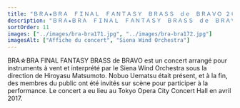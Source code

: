```yaml
---
title: "ＢＲＡ★ＢＲＡ　ＦＩＮＡＬ　ＦＡＮＴＡＳＹ　ＢＲＡＳＳ　ｄｅ　ＢＲＡＶＯ ２０１7"
description: "ＢＲＡ★ＢＲＡ　ＦＩＮＡＬ　ＦＡＮＴＡＳＹ　ＢＲＡＳＳ　ｄｅ　ＢＲＡＶＯ - Tokyo (2017)"
sortOrder: 11
images: ["../images/bra-bra171.jpg", "../images/bra-bra172.jpg"]
imagesAlt: ["Affiche du concert", "Siena Wind Orchestra"]
---
```


BRA☆BRA FINAL FANTASY BRASS de BRAVO est un concert arrangé pour instruments à vent et interprété par le Siena Wind Orchestra sous la direction de Hiroyasu Matsumoto. Nobuo Uematsu était présent, et à la fin, des membres du public ont été invités sur scène pour participer à la performance. Le concert a eu lieu au Tokyo Opera City Concert Hall en avril 2017.

